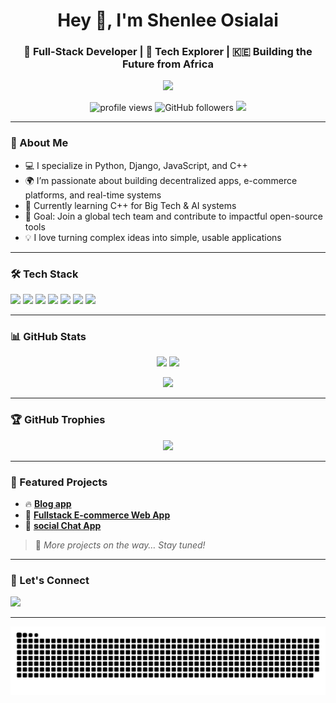 <!-- Header -->
<h1 align="center">Hey 👋, I'm Shenlee Osialai</h1>
<h3 align="center">🚀 Full-Stack Developer | 🧠 Tech Explorer | 🇰🇪 Building the Future from Africa</h3>

<!-- Typing Effect -->
<p align="center">
  <img src="https://readme-typing-svg.herokuapp.com?font=Fira+Code&size=22&pause=1000&center=true&vCenter=true&width=440&lines=Python+%7C+Django+%7C+C%2B%2B+%7C+JavaScript;I+design+scalable+web+solutions.;Clean+Code.+Bold+Ideas.+Real+Impact.">
</p>

<!-- Badges -->
<p align="center">
  <img src="https://komarev.com/ghpvc/?username=shenleeosialai&label=Profile%20Views&color=brightgreen&style=flat-square" alt="profile views" />
  <img src="https://img.shields.io/github/followers/shenleeosialai?style=social" alt="GitHub followers" />
  <img src="https://img.shields.io/badge/YOLO-Merged%20Own%20PR-blueviolet?style=flat-square" />
</p>

---

### 🧩 About Me

- 💻 I specialize in Python, Django, JavaScript, and C++
- 🌍 I’m passionate about building decentralized apps, e-commerce platforms, and real-time systems
- 🌱 Currently learning C++ for Big Tech & AI systems
- 🎯 Goal: Join a global tech team and contribute to impactful open-source tools
- 💡 I love turning complex ideas into simple, usable applications

---

### 🛠️ Tech Stack

<p>
  <img src="https://img.shields.io/badge/Python-3776AB?style=flat-square&logo=python&logoColor=white"/>
  <img src="https://img.shields.io/badge/Django-092E20?style=flat-square&logo=django&logoColor=white"/>
  <img src="https://img.shields.io/badge/PostgreSQL-336791?style=flat-square&logo=postgresql&logoColor=white"/>
  <img src="https://img.shields.io/badge/JavaScript-F7DF1E?style=flat-square&logo=javascript&logoColor=black"/>
  <img src="https://img.shields.io/badge/C%2B%2B-00599C?style=flat-square&logo=c%2B%2B&logoColor=white"/>
  <img src="https://img.shields.io/badge/Redis-DC382D?style=flat-square&logo=redis&logoColor=white"/>
  <img src="https://img.shields.io/badge/Linux-FCC624?style=flat-square&logo=linux&logoColor=black"/>
</p>

---

### 📊 GitHub Stats

<p align="center">
  <img src="https://github-readme-stats.vercel.app/api?username=shenleeosialai&show_icons=true&theme=radical&count_private=true" height="180"/>
  <img src="https://github-readme-streak-stats.herokuapp.com/?user=shenleeosialai&theme=radical" height="180"/>
</p>

<p align="center">
  <img src="https://github-readme-stats.vercel.app/api/top-langs/?username=shenleeosialai&layout=compact&theme=radical"/>
</p>

---

### 🏆 GitHub Trophies

<p align="center">
  <img src="https://github-profile-trophy.vercel.app/?username=shenleeosialai&theme=matrix&no-frame=true&column=6&margin-w=8"/>
</p>

---

### 📂 Featured Projects

- 🔥 [**Blog app**](github.com/shenleeosialai/OSHEN-BLOGS)
- 🛒 [**Fullstack E-commerce Web App**](https://github.com/shenleeosialai/OSHEN-COMICS)
- 💬 [**social Chat App**](https://github.com/shenleeosialai/B-HYVE)

> 🌟 *More projects on the way… Stay tuned!*

---

### 🔗 Let's Connect

<p>
  <a href="https://linkedin.com/in/shenleeosialai"><img src="https://img.shields.io/badge/LinkedIn-0A66C2?style=flat-square&logo=linkedin&logoColor=white"/></a>
</p>

---

<p align="center">
  <img src="https://raw.githubusercontent.com/platane/snk/output/github-contribution-grid-snake.svg" alt="snake animation" />
</p>

